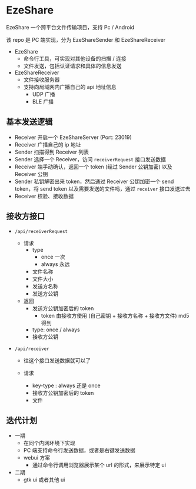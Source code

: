 # EzeShare
EzeShare 一个跨平台文件传输项目，支持 Pc / Android

该 repo 是 PC 端实现，分为 EzeShareSender 和 EzeShareReceiver 

- EzeShare
  - 命令行工具，可实现对其他设备的扫描 / 连接
  - 文件发送，包括认证请求和具体的信息发送
- EzeShareReceiver
  - 文件接收服务器
  - 支持向局域网内广播自己的 api 地址信息
    - UDP 广播
    - BLE 广播

## 基本发送逻辑
 - Receiver 开启一个 EzeShareServer (Port: 23019)
 - Receiver 广播自己的 ip 地址
 - Sender 扫描得到 Receiver 列表
 - Sender 选择一个 Receiver，访问 `receiverRequest` 接口发送数据
 - Receiver 端手动确认，返回一个 token (经过 Sender 公钥加密) 以及 Receiver 公钥
 - Sender 私钥解密出来 token，然后通过 Receiver 公钥加密一个 send token，将 send token 以及需要发送的文件吗，通过 `receiver` 接口发送过去
 - Receiver 校验、接收数据

## 接收方接口
- `/api/receiverRequest`

  - 请求
    - type
      - once 一次
      - always 永远
    - 文件名称
    - 文件大小
    - 发送方名称
    - 发送方公钥
  - 返回
    - 发送方公钥加密后的 token
      - token 由接收方使用 (自己密钥 + 接收方名称 + 接收方文件) md5 得到
    - type: once / always
    - 接收方公钥

- `/api/receiver`

  - 往这个接口发送数据就可以了

  - 请求

    - key-type : always 还是 once
    - 接收方公钥加密后的 token
    - 文件


## 迭代计划

- 一期
  - 在同个内网环境下实现
  - PC 端支持命令行发送数据，或者是右键发送数据
  - webui 方案
    - 通过命令行调用浏览器展示某个 url 的形式，来展示特定 ui
- 二期
  - gtk ui 或者其他 ui